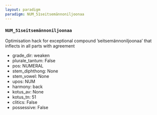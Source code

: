 ```yaml
---
layout: paradigm
paradigm: NUM_51seitsemännoniljoonaa
---
```

### ` NUM_51seitsemännoniljoonaa `

Optimisation hack for exceptional compound ’seitsemännoniljoonaa’ that inflects in all parts with agreement
* grade_dir: weaken
* plurale_tantum: False
* pos: NUMERAL
* stem_diphthong: None
* stem_vowel: None
* upos: NUM
* harmony: back
* kotus_av: None
* kotus_tn: 51
* clitics: False
* possessive: False

